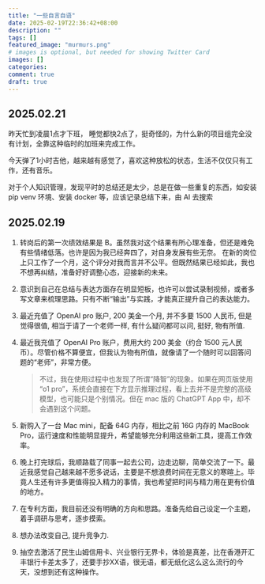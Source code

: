 ```yaml
---
title: "一些自言自语"
date: 2025-02-19T22:36:42+08:00
description: ""
tags: []
featured_image: "murmurs.png"
# images is optional, but needed for showing Twitter Card
images: []
categories:
comment: true
draft: true
---
```


## 2025.02.21
昨天忙到凌晨1点才下班， 睡觉都快2点了，挺奇怪的，为什么新的项目组完全没有计划，全靠这种临时的加班来完成工作。

今天弹了1小时吉他，越来越有感觉了，喜欢这种放松的状态，生活不仅仅只有工作，还有音乐。

对于个人知识管理，发现平时的总结还是太少，总是在做一些重复的东西，如安装 pip venv 环境、安装 docker 等，应该记录总结下来，由 AI 去搜索

## 2025.02.19

1. 转岗后的第一次绩效结果是 B。虽然我对这个结果有所心理准备，但还是难免有些情绪低落。也许是因为我已经奔四了，对自身发展有些无奈。
在新的岗位上只工作了一个月，这个评分对我而言并不公平。但既然结果已经如此，我也不想再纠结，准备好好调整心态，迎接新的未来。

2. 意识到自己在总结与表达方面存在明显短板，也许可以尝试录制视频，或者多写文章来梳理思路。只有不断“输出”与实践，才能真正提升自己的表达能力。 

3. 最近充值了 OpenAI pro 账户, 200 美金一个月, 并不多要 1500 人民币, 但是觉得很值, 相当于请了一个老师一样, 有什么疑问都可以问, 挺好, 物有所值.  
3. 最近我充值了 OpenAI Pro 账户，费用大约 200 美金（约合 1500 元人民币）。尽管价格不算便宜，但我认为物有所值，就像请了一个随时可以回答问题的“老师”，非常方便。
    > 不过，我在使用过程中也发现了所谓“降智”的现象。如果在网页版使用 “o1 pro”，系统会直接在下方显示推理过程，看上去并不是完整的高级模型，也可能只是个别情况。但在 mac 版的 ChatGPT App 中，却不会遇到这个问题。

4. 新购入了一台 Mac mini，配备 64G 内存，相比之前 16G 内存的 MacBook Pro，运行速度和性能明显提升，希望能够充分利用这些新工具，提高工作效率。

5. 晚上打完球后，我顺路载了同事一起去公司，边走边聊，简单交流了一下。最近我感觉自己越来越不愿多说话，主要是不想浪费时间在无意义的寒暄上。毕竟人生还有许多更值得投入精力的事情，我也希望把时间与精力用在更有价值的地方。

6. 在专利方面，我目前还没有明确的方向和思路。准备先给自己设定一个主题，着手调研与思考，逐步摸索。

7. 想办法改变自己, 提升竞争力. 

8. 抽空去激活了民生山姆信用卡、兴业银行无界卡，体验是真差，比在香港开汇丰银行卡差太多了，还要手抄XX语，很无语，都无纸化这么这么流行的今天，没想到还有这种操作。